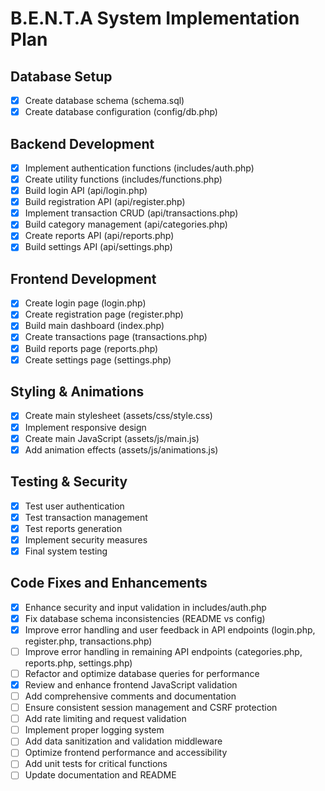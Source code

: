  # B.E.N.T.A System Implementation Plan

## Database Setup
- [x] Create database schema (schema.sql)
- [x] Create database configuration (config/db.php)

## Backend Development
- [x] Implement authentication functions (includes/auth.php)
- [x] Create utility functions (includes/functions.php)
- [x] Build login API (api/login.php)
- [x] Build registration API (api/register.php)
- [x] Implement transaction CRUD (api/transactions.php)
- [x] Build category management (api/categories.php)
- [x] Create reports API (api/reports.php)
- [x] Build settings API (api/settings.php)

## Frontend Development
- [x] Create login page (login.php)
- [x] Create registration page (register.php)
- [x] Build main dashboard (index.php)
- [x] Create transactions page (transactions.php)
- [x] Build reports page (reports.php)
- [x] Create settings page (settings.php)

## Styling & Animations
- [x] Create main stylesheet (assets/css/style.css)
- [x] Implement responsive design
- [x] Create main JavaScript (assets/js/main.js)
- [x] Add animation effects (assets/js/animations.js)

## Testing & Security
- [x] Test user authentication
- [x] Test transaction management
- [x] Test reports generation
- [x] Implement security measures
- [x] Final system testing

## Code Fixes and Enhancements
- [x] Enhance security and input validation in includes/auth.php
- [x] Fix database schema inconsistencies (README vs config)
- [x] Improve error handling and user feedback in API endpoints (login.php, register.php, transactions.php)
- [ ] Improve error handling in remaining API endpoints (categories.php, reports.php, settings.php)
- [ ] Refactor and optimize database queries for performance
- [x] Review and enhance frontend JavaScript validation
- [ ] Add comprehensive comments and documentation
- [ ] Ensure consistent session management and CSRF protection
- [ ] Add rate limiting and request validation
- [ ] Implement proper logging system
- [ ] Add data sanitization and validation middleware
- [ ] Optimize frontend performance and accessibility
- [ ] Add unit tests for critical functions
- [ ] Update documentation and README

